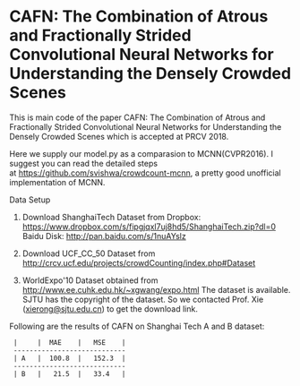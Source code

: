 # CAFN: The Combination of Atrous and Fractionally Strided Convolutional Neural Networks for Understanding the Densely Crowded Scenes

This is main code of the paper CAFN: The Combination of Atrous and Fractionally Strided Convolutional Neural Networks for Understanding the Densely Crowded Scenes which is accepted at PRCV 2018.

Here we supply our model.py as a comparasion to MCNN(CVPR2016). I suggest you can read the detailed steps at https://github.com/svishwa/crowdcount-mcnn, a pretty good unofficial implementation of MCNN. 

Data Setup
1. Download ShanghaiTech Dataset from
Dropbox: https://www.dropbox.com/s/fipgjqxl7uj8hd5/ShanghaiTech.zip?dl=0
Baidu Disk: http://pan.baidu.com/s/1nuAYslz

2. Download UCF_CC_50 Dataset from
http://crcv.ucf.edu/projects/crowdCounting/index.php#Dataset

3. WorldExpo'10 Dataset obtained from
http://www.ee.cuhk.edu.hk/~xgwang/expo.html 
The dataset is available. SJTU has the copyright of the dataset. So we contacted Prof. Xie (xierong@sjtu.edu.cn) to get the download link.


Following are the results of CAFN on Shanghai Tech A and B dataset:
    
     |     |  MAE    |   MSE    |
     ----------------------------
     | A   |  100.8  |   152.3  |
     ----------------------------
     | B   |   21.5  |   33.4   |
